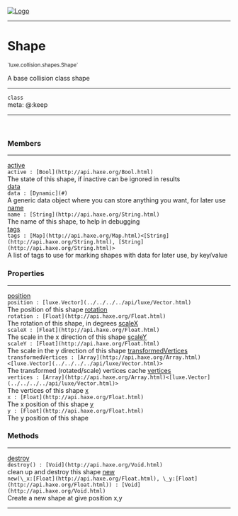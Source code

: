 
[![Logo](../../../../images/logo.png)](../../../../api/index.html)

---


<h1>Shape</h1>
<small>`luxe.collision.shapes.Shape`</small>

A base collision class shape

<hr/>

`class`<br/><span class="meta">
meta: @:keep</span>

<hr/>


&nbsp;
&nbsp;




<h3>Members</h3> <hr/><span class="member apipage">
                <a name="active"><a class="lift" href="#active">active</a></a><div class="clear"></div>
                <code class="signature apipage">active : [Bool](http://api.haxe.org/Bool.html)</code><br/></span>
            <span class="small_desc_flat">The state of this shape, if inactive can be ignored in results</span><br/><span class="member apipage">
                <a name="data"><a class="lift" href="#data">data</a></a><div class="clear"></div>
                <code class="signature apipage">data : [Dynamic](#)</code><br/></span>
            <span class="small_desc_flat">A generic data object where you can store anything you want, for later use</span><br/><span class="member apipage">
                <a name="name"><a class="lift" href="#name">name</a></a><div class="clear"></div>
                <code class="signature apipage">name : [String](http://api.haxe.org/String.html)</code><br/></span>
            <span class="small_desc_flat">The name of this shape, to help in debugging</span><br/><span class="member apipage">
                <a name="tags"><a class="lift" href="#tags">tags</a></a><div class="clear"></div>
                <code class="signature apipage">tags : [Map](http://api.haxe.org/Map.html)&lt;[String](http://api.haxe.org/String.html), [String](http://api.haxe.org/String.html)&gt;</code><br/></span>
            <span class="small_desc_flat">A list of tags to use for marking shapes with data for later use, by key/value</span><br/>

<h3>Properties</h3> <hr/><span class="member apipage">
                <a name="position"><a class="lift" href="#position">position</a></a><div class="clear"></div>
                <code class="signature apipage">position : [luxe.Vector](../../../../api/luxe/Vector.html)</code><br/></span>
            <span class="small_desc_flat">The position of this shape</span><span class="member apipage">
                <a name="rotation"><a class="lift" href="#rotation">rotation</a></a><div class="clear"></div>
                <code class="signature apipage">rotation : [Float](http://api.haxe.org/Float.html)</code><br/></span>
            <span class="small_desc_flat">The rotation of this shape, in degrees</span><span class="member apipage">
                <a name="scaleX"><a class="lift" href="#scaleX">scaleX</a></a><div class="clear"></div>
                <code class="signature apipage">scaleX : [Float](http://api.haxe.org/Float.html)</code><br/></span>
            <span class="small_desc_flat">The scale in the x direction of this shape</span><span class="member apipage">
                <a name="scaleY"><a class="lift" href="#scaleY">scaleY</a></a><div class="clear"></div>
                <code class="signature apipage">scaleY : [Float](http://api.haxe.org/Float.html)</code><br/></span>
            <span class="small_desc_flat">The scale in the y direction of this shape</span><span class="member apipage">
                <a name="transformedVertices"><a class="lift" href="#transformedVertices">transformedVertices</a></a><div class="clear"></div>
                <code class="signature apipage">transformedVertices : [Array](http://api.haxe.org/Array.html)&lt;[luxe.Vector](../../../../api/luxe/Vector.html)&gt;</code><br/></span>
            <span class="small_desc_flat">The transformed (rotated/scale) vertices cache</span><span class="member apipage">
                <a name="vertices"><a class="lift" href="#vertices">vertices</a></a><div class="clear"></div>
                <code class="signature apipage">vertices : [Array](http://api.haxe.org/Array.html)&lt;[luxe.Vector](../../../../api/luxe/Vector.html)&gt;</code><br/></span>
            <span class="small_desc_flat">The vertices of this shape</span><span class="member apipage">
                <a name="x"><a class="lift" href="#x">x</a></a><div class="clear"></div>
                <code class="signature apipage">x : [Float](http://api.haxe.org/Float.html)</code><br/></span>
            <span class="small_desc_flat">The x position of this shape</span><span class="member apipage">
                <a name="y"><a class="lift" href="#y">y</a></a><div class="clear"></div>
                <code class="signature apipage">y : [Float](http://api.haxe.org/Float.html)</code><br/></span>
            <span class="small_desc_flat">The y position of this shape</span>

<h3>Methods</h3> <hr/><span class="method apipage">
            <a name="destroy"><a class="lift" href="#destroy">destroy</a></a><div class="clear"></div>
            <code class="signature apipage">destroy() : [Void](http://api.haxe.org/Void.html)</code><br/><span class="small_desc_flat">clean up and destroy this shape</span>


</span>
<span class="method apipage">
            <a name="new"><a class="lift" href="#new">new</a></a><div class="clear"></div>
            <code class="signature apipage">new(\_x:[Float](http://api.haxe.org/Float.html)<span></span>, \_y:[Float](http://api.haxe.org/Float.html)<span></span>) : [Void](http://api.haxe.org/Void.html)</code><br/><span class="small_desc_flat">Create a new shape at give position x,y</span>


</span>



<hr/>

&nbsp;
&nbsp;
&nbsp;
&nbsp;